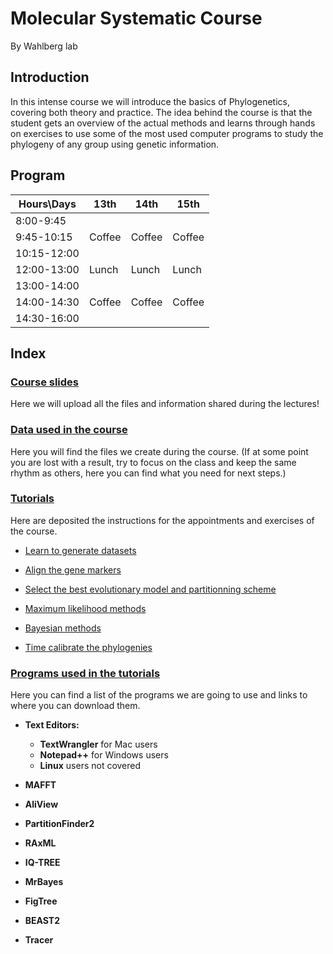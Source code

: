 # **Molecular Systematic Course**

By Wahlberg lab

## **Introduction**

In this intense course we will introduce the basics of Phylogenetics, covering both theory and practice. The idea behind the course is that the student gets an overview of the actual methods and learns through hands on exercises to use some of the most used computer programs to study the phylogeny of any group using genetic information.

## **Program**

| Hours\Days | 13th | 14th | 15th |
| ---------- | ---- | ---- | ---- |
| 8:00-9:45 |  |  |  |
| 9:45-10:15 | Coffee | Coffee | Coffee |
| 10:15-12:00 |  |  |  |
| 12:00-13:00 | Lunch | Lunch | Lunch |
| 13:00-14:00 |  |  |  |
| 14:00-14:30 | Coffee | Coffee | Coffee |
| 14:30-16:00 |  |  |  |




## **Index**

### [Course slides](../../tree/master/Lectures)

Here we will upload all the files and information shared during the lectures!


### [Data used in the course](../../tree/master/Data/)

Here you will find the files we create during the course. (If at some point you are lost with a result, try to focus on the class and keep the same rhythm as others, here you can find what you need for next steps.)


### [Tutorials](../../tree/master/Tutorials/)

Here are deposited the instructions for the appointments and exercises of the course.


 * [Learn to generate datasets](../../tree/master/Tutorials/1.DatasetManipulation/)
	
 * [Align the gene markers](../../tree/master/Tutorials/2.Alignments/)
 
 * [Select the best evolutionary model and partitionning scheme](../../tree/master/Tutorials/3.ModelSelection/)
 
 * [Maximum likelihood methods](../../tree/master/Tutorials/4.MaximumLikelihood/)
 
 * [Bayesian methods](../../tree/master/Tutorials/5.BayesianInference/)
 
 * [Time calibrate the phylogenies](../../tree/master/Tutorials/6.TimeCalibration/)
 

### [Programs used in the tutorials](../../tree/master/Software/)

Here you can find a list of the programs we are going to use and links to where you can download them.
 
 * **Text Editors:**
   	- **TextWrangler** for Mac users
   	- **Notepad++** for Windows users
   	- **Linux** users not covered

 * **MAFFT**

 * **AliView**

 * **PartitionFinder2**

 * **RAxML**

 * **IQ-TREE**

 * **MrBayes**
	
 * **FigTree**

 * **BEAST2**

 * **Tracer**

